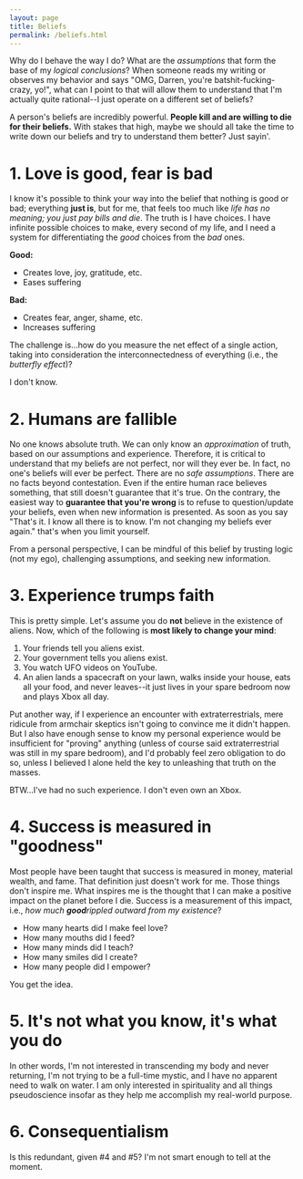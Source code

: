 ```yaml
---
layout: page
title: Beliefs
permalink: /beliefs.html
---
```


Why do I behave the way I do? What are the <em>assumptions</em> that form the base of my <em>logical conclusions</em>? When someone reads my writing or observes my behavior and says "OMG, Darren, you're batshit-fucking-crazy, yo!", what can I point to that will allow them to understand that I'm actually quite rational--I just operate on a different set of beliefs?

A person's beliefs are incredibly powerful. <strong>People kill and are willing to die for their beliefs.</strong> With stakes that high, maybe we should all take the time to write down our beliefs and try to understand them better? Just sayin'. 

# 1. Love is good, fear is bad

I know it's possible to think your way into the belief that nothing is good or bad; everything <strong>just is</strong>, but for me, that feels too much like <em>life has no meaning; you just pay bills and die</em>. The truth is I have choices. I have infinite possible choices to make, every second of my life, and I need a system for differentiating the <em>good</em> choices from the <em>bad</em> ones.

<strong>Good:</strong>

* Creates love, joy, gratitude, etc.
* Eases suffering

<strong>Bad:</strong>

* Creates fear, anger, shame, etc.
* Increases suffering

The challenge is...how do you measure the net effect of a single action, taking into consideration the interconnectedness of everything (i.e., the <em>butterfly effect</em>)?

I don't know.

# 2. Humans are fallible

No one knows absolute truth. We can only know an <em>approximation</em> of truth, based on our assumptions and experience. Therefore, it is critical to understand that my beliefs are not perfect, nor will they ever be. In fact, no one's beliefs will ever be perfect. There are no <em>safe assumptions</em>. There are no facts beyond contestation. Even if the entire human race believes something, that still doesn't guarantee that it's true. On the contrary, the easiest way to <strong>guarantee that you're wrong</strong> is to refuse to question/update your beliefs, even when new information is presented. As soon as you say "That's it. I know all there is to know. I'm not changing my beliefs ever again." that's when you limit yourself.

From a personal perspective, I can be mindful of this belief by trusting logic (not my ego), challenging assumptions, and seeking new information.

# 3. Experience trumps faith

This is pretty simple. Let's assume you do <strong>not</strong> believe in the existence of aliens. Now, which of the following is <strong>most likely to change your mind</strong>:

1. Your friends tell you aliens exist.
2. Your government tells you aliens exist.
3. You watch UFO videos on YouTube.
4. An alien lands a spacecraft on your lawn, walks inside your house, eats all your food, and never leaves--it just lives in your spare bedroom now and plays Xbox all day.

Put another way, if I experience an encounter with extraterrestrials, mere ridicule from armchair skeptics isn't going to convince me it didn't happen. But I also have enough sense to know my personal experience would be insufficient for "proving" anything (unless of course said extraterrestrial was still in my spare bedroom), and I'd probably feel zero obligation to do so, unless I believed I alone held the key to unleashing that truth on the masses.

BTW...I've had no such experience. I don't even own an Xbox.

# 4. Success is measured in "goodness"

Most people have been taught that success is measured in money, material wealth, and fame. That definition just doesn't work for me. Those things don't inspire me. What inspires me is the thought that I can make a positive impact on the planet before I die. Success is a measurement of this impact, i.e., <em>how much <strong>good</strong>rippled outward from my existence</em>?

* How many hearts did I make feel love?
* How many mouths did I feed?
* How many minds did I teach?
* How many smiles did I create?
* How many people did I empower?

You get the idea.

# 5. It's not what you know, it's what you do

In other words, I'm not interested in transcending my body and never returning, I'm not trying to be a full-time mystic, and I have no apparent need to walk on water. I am only interested in spirituality and all things pseudoscience insofar as they help me accomplish my real-world purpose.

# 6. Consequentialism

Is this redundant, given #4 and #5? I'm not smart enough to tell at the moment.
